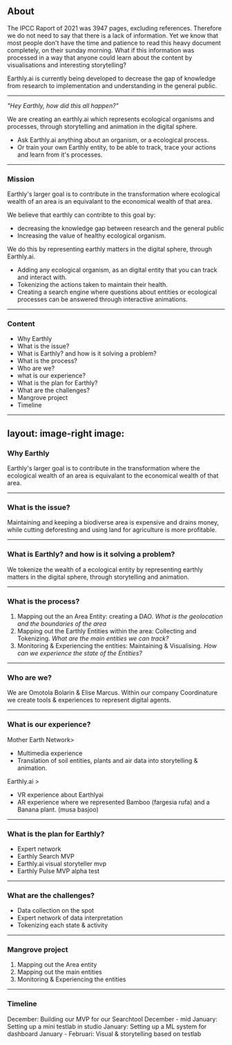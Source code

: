 ## About

The IPCC Raport of 2021 was 3947 pages, excluding references. Therefore we do not need to say that there is a lack of information. Yet we know that most people don't have the time and patience to read this heavy document completely, on their sunday morning. What if this information was processed in a way that anyone could learn about the content by visualisations and interesting storytelling?

Earthly.ai is currently being developed to decrease the gap of knowledge from research to implementation and understanding in the general public.

---


_"Hey Earthly, how did this all happen?"_

We are creating an earthly.ai which represents ecological organisms and processes, through storytelling and animation in the digital sphere.

- Ask Earthly.ai anything about an organism, or a ecological process.
- Or train your own Earthly entity, to be able to track, trace your actions and learn from it's processes.


---

### Mission
Earthly's larger goal is to contribute in the transformation where ecological wealth of an area is an equivalant to the economical wealth of that area.

We believe that earthly can contribte to this goal by:

- decreasing the knowledge gap between research and the general public
- Increasing the value of healthy ecological organism.
            
We do this by representing earthly matters in the digital sphere, through Earthly.ai.

- Adding any ecological organism, as an digital entity that you can track and interact with.
- Tokenizing the actions taken to maintain their health.
- Creating a search engine where questions about entities or ecological processes can be answered through interactive animations.

---

### Content
- Why Earthly
- What is the issue?
- What is Earthly? and how is it solving a problem?
- What is the process?
- Who are we?
- what is our experience?
- What is the plan for Earthly?
- What are the challenges?
- Mangrove project
- Timeline

---
layout: image-right
image: 
---
### Why Earthly
Earthly's larger goal is to contribute in the transformation where the ecological wealth of an area is equivalant to the economical wealth of that area.

---

### What is the issue?
Maintaining and keeping a biodiverse area is expensive and drains money, while cutting deforesting and using land for agriculture is more profitable.

---

### What is Earthly? and how is it solving a problem?
We tokenize the wealth of a ecological entity by representing earthly matters in the digital sphere, through storytelling and animation.

---

### What is the process?
1. Mapping out the an Area Entity: creating a DAO. *What is the geolocation and the boundaries of the area*
2. Mapping out the Earthly Entities within the area: Collecting and Tokenizing. *What are the main entities we can track?*
3. Monitoring & Experiencing the entities: Maintaining & Visualising. *How can we experience the state of the Entities?*

---

### Who are we?
We are Omotola Bolarin & Elise Marcus.
Within our company Coordinature we create tools & experiences to represent digital agents.

---

### What is our experience?
Mother Earth Network>
- Multimedia experience
- Translation of soil entities, plants and air data into storytelling & animation.

Earthly.ai >
- VR experience about Earthlyai
- AR experience where we represented Bamboo (fargesia rufa) and a Banana plant. (musa basjoo)

---

### What is the plan for Earthly?
- Expert network
- Earthly Search MVP
- Earthly.ai visual storyteller mvp
- Earthly Pulse MVP alpha test

---

### What are the challenges?
- Data collection on the spot
- Expert network of data interpretation
- Tokenizing each state & activity

---

### Mangrove project
1. Mapping out the Area entity 
2. Mapping out the main entities
3. Monitoring & Experiencing the entities

---

### Timeline
December: Building our MVP for our Searchtool
December - mid January: Setting up a mini testlab in studio
January: Setting up a ML system for dashboard
January - Februari: Visual & storytelling based on testlab


